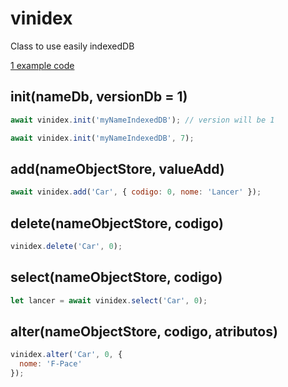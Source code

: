 # vinidex

Class to use easily indexedDB

[1 example code](test-async.js)

## init(nameDb, versionDb = 1)

```javascript
await vinidex.init('myNameIndexedDB'); // version will be 1
```

```javascript
await vinidex.init('myNameIndexedDB', 7);
```

## add(nameObjectStore, valueAdd)

```javascript
await vinidex.add('Car', { codigo: 0, nome: 'Lancer' });
```

## delete(nameObjectStore, codigo)

```javascript
vinidex.delete('Car', 0);
```

## select(nameObjectStore, codigo)

```javascript
let lancer = await vinidex.select('Car', 0);
```

## alter(nameObjectStore, codigo, atributos)

```javascript
vinidex.alter('Car', 0, {
  nome: 'F-Pace'
});
```
